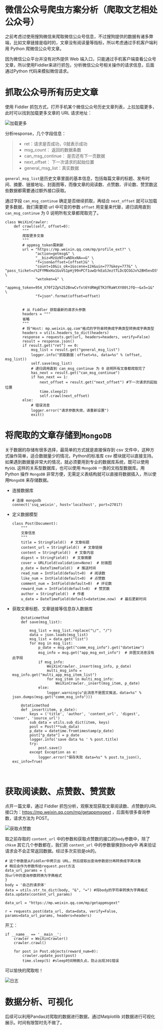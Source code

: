 

# 微信公众号爬虫方案分析（爬取文艺相处公众号）

之前考虑过使用搜狗微信来爬取微信公众号信息，不过搜狗提供的数据有诸多弊端，比如文章链接是临时的，文章没有阅读量等指标，所以考虑通过手机客户端利用 Python 爬微信公众号文章。

因为微信公众平台并没有对外提供 Web 端入口，只能通过手机客户端查看公众号文章，所以使用Fiddler来进行抓包，分析微信公众号相关操作的请求信息，后面通过Python 代码来模拟微信请求。

# 抓取公众号所有历史文章

使用 Fiddler 抓包方式，打开手机某个微信公众号历史文章列表，上拉加载更多，此时可以找到加载更多文章的 URL 请求地址：

![加载更多](https://github.com/Sunshiqisky/wechat_crawler/blob/master/%E5%9B%BE%E7%89%87/%E8%8E%B7%E5%8F%96%E6%9B%B4%E5%A4%9A%E9%A1%B5%E9%9D%A2.png?raw=true)

分析response，几个字段信息：

> - ret：请求是否成功，0就表示成功
> - msg_count： 返回的数据条数
> - can_msg_continue： 是否还有下一页数据
> - next_offset： 下一次请求的起始位置
> - general_msg_list：真实数据

`general_msg_list`是历史文章里面的基本信息，包括每篇文章的标题、发布时间、摘要、链接地址、封面图等，而像文章的阅读数、点赞数、评论数、赞赏数这些数据都需要通过额外接口获取。

通过字段 `can_msg_continue` 确定是否继续抓取，再结合 `next_offset` 就可以加载更多数据，我们需要把 url 中可变的参数 `offset` 用变量来代替，递归调用直到 `can_msg_continue` 为 0 说明所有文章都爬取完了。

```
class WeiXinCrawler:
    def crawl(self, offset=0):
        """
        爬取更多文章
        """
        # appmsg_token需刷新
        url = "https://mp.weixin.qq.com/mp/profile_ext?" \
              "action=getmsg&" \
              "__biz=MzUzNTcwNDkxNA==&" \
              "f=json&offset={offset}&" \
              "count=10&is_ok=1&scene=124&uin=777&key=777&" \               	"pass_ticket=z%2FYMNxHa1GuVS1pHj99nPCf1uwQrkEaSJeztTLDcQCGGJx%2BH5evDSY9ooI3nDLQx&" \
              "wxtoken=&" \
              "appmsg_token=954_X70f2Zp%252BnwCvfxt6YdRWgETK3fRaWtXY80tJfQ~~&x5=1&" \
              "f=json".format(offset=offset)


        # 从 Fiddler 获取最新的请求头参数
        headers = """
        省略
        """
        # 将"Host: mp.weixin.qq.com"格式的字符串转换成字典类型转换成字典类型
        headers = utils.headers_to_dict(headers)
        response = requests.get(url, headers=headers, verify=False)
        result = response.json()
        if result.get("ret") == 0:
            msg_list = result.get("general_msg_list")
            logger.info("抓取数据：offset=%s, data=%s" % (offset, msg_list))
            self.save(msg_list)
            # 递归调用直到 can_msg_continue 为 0 说明所有文章都爬取完了
            has_next = result.get("can_msg_continue")
            if has_next == 1:
                next_offset = result.get("next_offset") #下一次请求的起始位置
                time.sleep(2)
                self.crawl(next_offset)
        else:
            # 错误消息
            logger.error("请求参数失效，请重新设置")
            exit()
```

# 将爬取的文章存储到`MongoDB`

关于数据的存储有很多选择，最简单的方式就是直接保存到 csv 文件中，这种方式操作简单，适合数据量少的情况，Python的标准库 csv 模块就可以直接支持。如果遇到数据量非常大的情况，就必须要用到专业的数据库系统，既可以使用 `MySQL` 这样的关系型数据库，也可以使用 `MongoDB` 一类的文档型数据库。用Python 操作 `MongoDB` 非常方便，无需定义表结构就可以直接将数据插入，所以使用`MongoDB` 来存储数据。

- 连接数据库

  ```
  # 连接 mongodb
  connect('ssq_weixin', host='localhost', port=27017)
  ```


- 定义数据模型

  ```
  class Post(Document):
      """
      文章信息
      """
      title = StringField()  # 文章标题
      content_url = StringField()  # 文章链接
      content = StringField()  # 文章内容
      digest = StringField()  # 文章摘要
      cover = URLField(validation=None)  # 封面图
      p_date = DateTimeField()  # 推送时间
      read_num = IntField(default=0)  # 阅读数
      like_num = IntField(default=0)  # 点赞数
      comment_num = IntField(default=0)  # 评论数
      reward_num = IntField(default=0)  # 赞赏数
      author = StringField()  # 作者
      u_date = DateTimeField(default=datetime.now)  # 最后更新时间
  ```


- 获取文章标题、文章链接等信息存入数据库

  ```
      @staticmethod
      def save(msg_list):

          msg_list = msg_list.replace("\/", "/")
          data = json.loads(msg_list)
          msg_list = data.get("list")
          for msg in msg_list:
              p_date = msg.get("comm_msg_info").get("datetime")
              msg_info = msg.get("app_msg_ext_info")  # 非图文消息没有此字段
              if msg_info:
                  WeiXinCrawler._insert(msg_info, p_date)
                  multi_msg_info = msg_info.get("multi_app_msg_item_list")
                  for msg_item in multi_msg_info:
                      WeiXinCrawler._insert(msg_item, p_date)
              else:
                  logger.warning(u"此消息不是图文推送，data=%s" % json.dumps(msg.get("comm_msg_info")))

      @staticmethod
      def _insert(item, p_date):
          keys = ('title', 'author', 'content_url', 'digest', 'cover', 'source_url')
          sub_data = utils.sub_dict(item, keys)
          post = Post(**sub_data)
          p_date = datetime.fromtimestamp(p_date)
          post["p_date"] = p_date
          logger.info('save data %s ' % post.title)
          try:
              post.save()
          except Exception as e:
              logger.error("保存失败 data=%s" % post.to_json(), exc_info=True)
  ```

  ​

# 获取阅读数、点赞数、赞赏数

点开一篇文章，通过 Fiddler 抓包分析，观察发现获取文章阅读数、点赞数的URL接口为：https://mp.weixin.qq.com/mp/getappmsgext ，后面有很多查询参数，请求方法为 POST。

![获取点赞数](https://github.com/Sunshiqisky/wechat_crawler/blob/master/%E5%9B%BE%E7%89%87/%E8%8E%B7%E5%8F%96%E7%82%B9%E8%B5%9E%E6%95%B0.png?raw=true)

取之前存取的 `content_url` 中的参数和获取点赞数的接口的`body`参数中，除了 `chksm` 其它几个参数都在，我们把 `content_url` 中的参数替换到body中 再来验证请求会不会正常返回数据。经过多次实验是ok的。

```
# 这个参数是从Fiddler中拷贝出 URL，然后提取出查询参数部分再转换成字典对象
# 稍后会作为参数传给request.post方法
data_url_params = {
将url中的查询参数转换为字典格式
}
body = '自己的请求体'
data = utils.str_to_dict(body, "&", "=") #将body的字符串转换为字典格式
data.update(content_url_params)

data_url = "https://mp.weixin.qq.com/mp/getappmsgext"

r = requests.post(data_url, data=data, verify=False, params=data_url_params, headers=headers)
```

开工：

```
if __name__ == '__main__':
    crawler = WeiXinCrawler()
    crawler.crawl()

    for post in Post.objects(reward_num=0):
        crawler.update_post(post)
        time.sleep(5) #sleep时间稍微久点，防止出现301错误
```

可以愉快的爬取啦！

![日志](https://github.com/Sunshiqisky/wechat_crawler/blob/master/%E5%9B%BE%E7%89%87/%E8%BF%90%E8%A1%8C%E6%97%A5%E5%BF%97.png?raw=true)



# 数据分析、可视化

后续可以利用Pandas对爬取的数据进行数据，通过Matplotlib 对数据进行可视化展示。时间有限暂时先不做了。